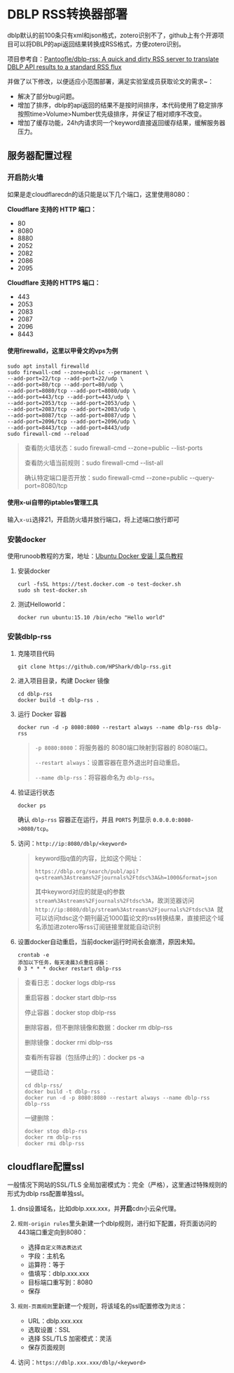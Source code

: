 # DBLP RSS转换器部署

dblp默认的前100条只有xml和json格式，zotero识别不了，github上有个开源项目可以将DBLP的api返回结果转换成RSS格式，方便zotero识别。

项目参考自：[Pantoofle/dblp-rss: A quick and dirty RSS server to translate DBLP API results to a standard RSS flux](https://github.com/Pantoofle/dblp-rss)

并做了以下修改，以便适应小范围部署，满足实验室成员获取论文的需求~：

- 解决了部分bug问题。
- 增加了排序，dblp的api返回的结果不是按时间排序，本代码使用了稳定排序按照time>Volume>Number优先级排序，并保证了相对顺序不改变。
- 增加了缓存功能，24h内请求同一个keyword直接返回缓存结果，缓解服务器压力。

## 服务器配置过程

### 开启防火墙

如果是走cloudflarecdn的话只能是以下几个端口，这里使用8080：

**Cloudflare 支持的 HTTP 端口：**

- 80
- 8080
- 8880
- 2052
- 2082
- 2086
- 2095

**Cloudflare 支持的 HTTPS 端口：**

- 443
- 2053
- 2083
- 2087
- 2096
- 8443

#### 使用firewalld，这里以甲骨文的vps为例

```
sudo apt install firewalld
sudo firewall-cmd --zone=public --permanent \
--add-port=22/tcp --add-port=22/udp \
--add-port=80/tcp --add-port=80/udp \
--add-port=8080/tcp --add-port=8080/udp \
--add-port=443/tcp --add-port=443/udp \
--add-port=2053/tcp --add-port=2053/udp \
--add-port=2083/tcp --add-port=2083/udp \
--add-port=8087/tcp --add-port=8087/udp \
--add-port=2096/tcp --add-port=2096/udp \
--add-port=8443/tcp --add-port=8443/udp
sudo firewall-cmd --reload
```

> 查看防火墙状态：sudo firewall-cmd --zone=public --list-ports
>
> 查看防火墙当前规则：sudo firewall-cmd --list-all
>
> 确认特定端口是否开放：sudo firewall-cmd --zone=public --query-port=8080/tcp

#### 使用x-ui自带的iptables管理工具

输入`x-ui`选择21，开启防火墙并放行端口，将上述端口放行即可



### 安装docker

使用runoob教程的方案，地址：[Ubuntu Docker 安装 | 菜鸟教程](https://www.runoob.com/docker/ubuntu-docker-install.html)

1. 安装docker

   ```
   curl -fsSL https://test.docker.com -o test-docker.sh
   sudo sh test-docker.sh
   ```

2. 测试Helloworld：

   ```
   docker run ubuntu:15.10 /bin/echo "Hello world"
   ```

### 安装dblp-rss

1. 克隆项目代码

   ```
   git clone https://github.com/HPShark/dblp-rss.git
   ```

2. 进入项目目录，构建 Docker 镜像

   ```
   cd dblp-rss
   docker build -t dblp-rss .
   ```

3. 运行 Docker 容器

   ```
   docker run -d -p 8080:8080 --restart always --name dblp-rss dblp-rss
   ```

   > `-p 8080:8080`：将服务器的 8080端口映射到容器的 8080端口。
   >
   > `--restart always`：设置容器在意外退出时自动重启。
   >
   > `--name dblp-rss`：将容器命名为 `dblp-rss`。

4. 验证运行状态

   ```
   docker ps
   ```

   确认 `dblp-rss` 容器正在运行，并且 `PORTS` 列显示 `0.0.0.0:8080->8080/tcp`。

5. 访问：`http://ip:8080/dblp/<keyword>`

   > keyword指q值的内容，比如这个网址：
   >
   > `https://dblp.org/search/publ/api?q=stream%3Astreams%2Fjournals%2Ftdsc%3A&h=1000&format=json`
   >
   > 其中keyword对应的就是q的参数`stream%3Astreams%2Fjournals%2Ftdsc%3A`，故浏览器访问`http://ip:8080/dblp/stream%3Astreams%2Fjournals%2Ftdsc%3A `就可以访问tdsc这个期刊最近1000篇论文的rss转换结果，直接把这个域名添加进zotero等rss订阅链接里就能自动识别
   
6. 设置docker自动重启，当前docker运行时间长会崩溃，原因未知。
   ```
   crontab -e
   添加以下任务，每天凌晨3点重启容器：
   0 3 * * * docker restart dblp-rss
   ```

   

> 查看日志：docker logs dblp-rss
>
> 重启容器：docker start dblp-rss
>
> 停止容器：docker stop dblp-rss
>
> 删除容器，但不删除镜像和数据：docker rm dblp-rss
>
> 删除镜像：docker rmi dblp-rss
>
> 查看所有容器（包括停止的）：docker ps -a
>
> 一键启动：
>
> ```
> cd dblp-rss/
> docker build -t dblp-rss .
> docker run -d -p 8080:8080 --restart always --name dblp-rss dblp-rss
> ```
>
> 一键删除：
>
> ```
> docker stop dblp-rss
> docker rm dblp-rss
> docker rmi dblp-rss
> ```



## cloudflare配置ssl

一般情况下网站的SSL/TLS 全局加密模式为：完全（严格），这里通过特殊规则的形式为dblp rss配置单独ssl。

1. dns设置域名，比如dblp.xxx.xxx，并**开启**cdn小云朵代理。
2. `规则-origin rules`里头新建一个dblp规则，进行如下配置，将页面访问的443端口重定向到8080：
   - 选择`自定义筛选表达式`
   - 字段：主机名
   - 运算符：等于
   - 值填写：dblp.xxx.xxx
   - 目标端口重写到：8080
   - 保存

3. `规则-页面规则`里新建一个规则，将该域名的ssl配置修改为`灵活`：
   - URL：dblp.xxx.xxx
   - 选取设置：SSL
   - 选择 SSL/TLS 加密模式：灵活
   - 保存页面规则
4. 访问：`https://dblp.xxx.xxx/dblp/<keyword>`